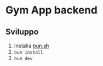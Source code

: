 # Gym App backend

## Sviluppo

1. Installa [bun.sh](https://bun.sh/)
2. `bun install`
3. `bun dev`
